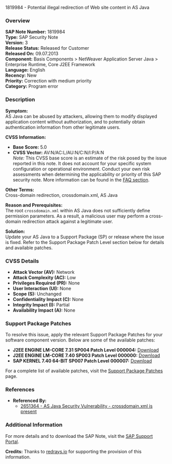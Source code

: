 1819984 - Potential illegal redirection of Web site content in AS Java

### Overview
**SAP Note Number:** 1819984  
**Type:** SAP Security Note  
**Version:** 3  
**Release Status:** Released for Customer  
**Released On:** 09.07.2013  
**Component:** Basis Components > NetWeaver Application Server Java > Enterprise Runtime, Core J2EE Framework  
**Language:** English  
**Recency:** New  
**Priority:** Correction with medium priority  
**Category:** Program error

### Description
**Symptom:**  
AS Java can be abused by attackers, allowing them to modify displayed application content without authorization, and to potentially obtain authentication information from other legitimate users.

**CVSS Information:**  
- **Base Score:** 5.0  
- **CVSS Vector:** AV:N/AC:L/AU:N/C:N/I:P/A:N  
  *Note:* This CVSS base score is an estimate of the risk posed by the issue reported in this note. It does not account for your specific system configuration or operational environment. Conduct your own risk assessments when determining the applicability or priority of this SAP security note. More information can be found in the [FAQ section](https://service.sap.com/securitynotes/).

**Other Terms:**  
Cross-domain redirection, crossdomain.xml, AS Java

**Reason and Prerequisites:**  
The root `crossdomain.xml` within AS Java does not sufficiently define permission parameters. As a result, a malicious user may perform a cross-domain redirection attack against a legitimate user.

**Solution:**  
Update your AS Java to a Support Package (SP) or release where the issue is fixed. Refer to the Support Package Patch Level section below for details and available patches.

### CVSS Details
- **Attack Vector (AV):** Network  
- **Attack Complexity (AC):** Low  
- **Privileges Required (PR):** None  
- **User Interaction (UI):** None  
- **Scope (S):** Unchanged  
- **Confidentiality Impact (C):** None  
- **Integrity Impact (I):** Partial  
- **Availability Impact (A):** None

### Support Package Patches
To resolve this issue, apply the relevant Support Package Patches for your software component version. Below are some of the available patches:

- **J2EE ENGINE LM-CORE 7.31 SP004 Patch Level 000004:** [Download](https://userapps.support.sap.com/sap/support/swdc/notes?cvnr=01200314690200014365&support_package=SP004&patch_level=000004)
- **J2EE ENGINE LM-CORE 7.40 SP003 Patch Level 000000:** [Download](https://userapps.support.sap.com/sap/support/swdc/notes?cvnr=67838200100200019682&support_package=SP003&patch_level=000000)
- **SAP KERNEL 7.40 64-BIT SP007 Patch Level 000007:** [Download](https://me.sap.com/softwarecenter/template/products/_APP=00200682500000001943&_EVENT=DISPHIER&HEADER=Y&FUNCTIONBAR=N&EVENT=TREE&NE=NAVIGATE&ENR=67837800100200022526&V=MAINT)

For a complete list of available patches, visit the [Support Package Patches](https://me.sap.com/notes/0001819984/SUPPORT_PACKAGE_PATCHES) page.

### References
- **Referenced By:**  
  - [2651364 - AS Java Security Vulnerability - crossdomain.xml is present](https://me.sap.com/notes/2651364)

### Additional Information
For more details and to download the SAP Note, visit the [SAP Support Portal](https://me.sap.com/notes/0001819984).

**Credits:** Thanks to [redrays.io](https://redrays.io) for supporting the provision of this information.